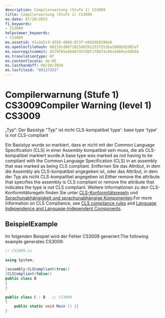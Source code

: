 ```yaml
---
description: Compilerwarnung (Stufe 1) CS3009
title: Compilerwarnung (Stufe 1) CS3009
ms.date: 07/20/2015
f1_keywords:
- CS3009
helpviewer_keywords:
- CS3009
ms.assetid: 41a1d2c4-d558-4066-8f3f-e9d2d69298a8
ms.openlocfilehash: 60219cd86f2825d02b1253f253ba1009bd2d83af
ms.sourcegitcommit: d579fb5e4b46745fd0f1f8874c94c6469ce58604
ms.translationtype: HT
ms.contentlocale: de-DE
ms.lasthandoff: 08/30/2020
ms.locfileid: "89127333"
---
```

# <a name="compiler-warning-level-1-cs3009"></a><span data-ttu-id="2c5cb-103">Compilerwarnung (Stufe 1) CS3009</span><span class="sxs-lookup"><span data-stu-id="2c5cb-103">Compiler Warning (level 1) CS3009</span></span>
<span data-ttu-id="2c5cb-104">„Typ“: Der Basistyp "Typ" ist nicht CLS-kompatibel.</span><span class="sxs-lookup"><span data-stu-id="2c5cb-104">'type': base type 'type' is not CLS-compliant</span></span>  
  
 <span data-ttu-id="2c5cb-105">Ein Basistyp wurde so markiert, dass er nicht mit der Common Language Specification (CLS) in einer Assembly kompatibel sein muss, die als CLS-kompatibel markiert wurde.</span><span class="sxs-lookup"><span data-stu-id="2c5cb-105">A base type was marked as not having to be compliant with the Common Language Specification (CLS) in an assembly that was marked as being CLS compliant.</span></span> <span data-ttu-id="2c5cb-106">Entfernen Sie das Attribut, in dem die Assembly als CLS-kompatibel angegeben ist, oder das Attribut, in dem der Typ als nicht CLS-kompatibel angegeben ist.</span><span class="sxs-lookup"><span data-stu-id="2c5cb-106">Either remove the attribute that specifies the assembly is CLS compliant or remove the attribute that indicates the type is not CLS compliant.</span></span> <span data-ttu-id="2c5cb-107">Weitere Informationen zu den CLS-Konformitätsregeln finden Sie unter [CLS-Konformitätsregeln](../../../standard/language-independence-and-language-independent-components.md#cls-compliance-rules) und [Sprachunabhängigkeit und sprachunabhängige Komponenten](../../../standard/language-independence.md).</span><span class="sxs-lookup"><span data-stu-id="2c5cb-107">For more information on CLS Compliance, see [CLS compliance rules](../../../standard/language-independence-and-language-independent-components.md#cls-compliance-rules) and [Language Independence and Language-Independent Components](../../../standard/language-independence.md).</span></span>  
  
## <a name="example"></a><span data-ttu-id="2c5cb-108">Beispiel</span><span class="sxs-lookup"><span data-stu-id="2c5cb-108">Example</span></span>  
 <span data-ttu-id="2c5cb-109">Im folgenden Beispiel wird der Fehler CS3009 generiert:</span><span class="sxs-lookup"><span data-stu-id="2c5cb-109">The following example generates CS3009:</span></span>  
  
```csharp  
// CS3009.cs  
  
using System;  
  
[assembly:CLSCompliant(true)]  
[CLSCompliant(false)]  
public class B  
{  
}  
  
public class C : B   // CS3009  
{  
    public static void Main () {}  
}  
```
